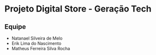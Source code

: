 # Projeto Digital Store - Geração Tech

## Equipe
- Natanael Silveira de Melo
- Erik Lima do Nascimento
- Matheus Ferreira Silva Rocha

